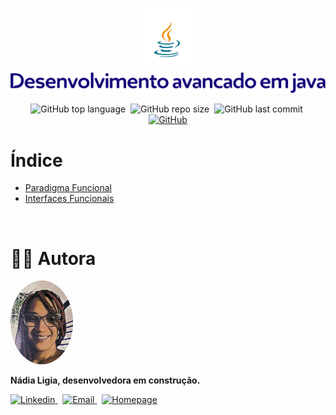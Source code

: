<p align="center">
  <img src=".github/java.png" width="100" alt="Logo Java" />
  <img src=".github/logo-p.png" alt="Desenvolvimento avançado em Java" />
</p>

<p align="center">
  <img alt="GitHub top language" src="https://img.shields.io/github/languages/top/nlnadialigia/desenvolvimento-avancado-java?color=120078&style=plastic">&nbsp;
  <img alt="GitHub repo size" src="https://img.shields.io/github/repo-size/nlnadialigia/desenvolvimento-avancado-java?color=120078&style=plastic">&nbsp;
  <img alt="GitHub last commit" src="https://img.shields.io/github/last-commit/nlnadialigia/desenvolvimento-avancado-java?color=120078&style=plastic">&nbsp;
  <a href="./LICENSE.md">
    <img alt="GitHub" src="https://img.shields.io/github/license/nlnadialigia/desenvolvimento-avancado-java?color=120078&style=plastic">
  </a>
</p>

# Índice

- [Paradigma Funcional](./paradigma-funcional)
- [Interfaces Funcionais](./interfaces-funcionais)

<br>

# 👩‍💼 Autora

<img src=".github/picture.png" width="100px;" alt="Picture"/>
<p><b>Nádia Ligia, desenvolvedora em construção.</b></p>
<a href="https://www.linkedin.com/in/nlnadialigia/">
  <img alt="Linkedin" src="https://img.shields.io/badge/-Linkedin -120078?style=flat&logo=Linkedin&logoColor=white&link=https://www.linkedin.com/in/nlnadialigia/" />
</a>&nbsp;
<a href="mailto:nlnadialigia@gmail.com">
  <img alt="Email" src="https://img.shields.io/badge/-Email-120078?style=flat&logo=Gmail&logoColor=white&link=mailto:nlnadialigia@gmail.com" />
</a>&nbsp;
<a href="https://www.nlnadialigia.com">
  <img alt="Homepage" src="https://img.shields.io/badge/-Homepage-120078" />
</a>
